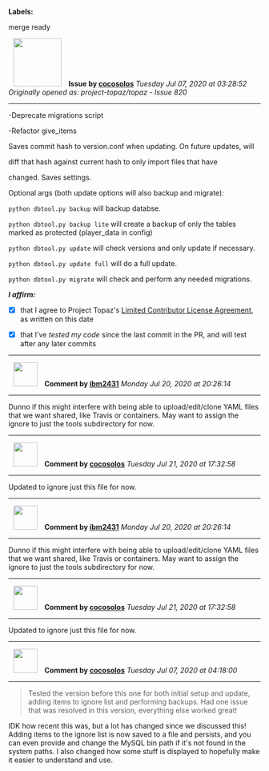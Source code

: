 **Labels:**

merge ready



<a href="https://github.com/cocosolos"><img src="https://avatars2.githubusercontent.com/u/2593549?v=4" width="96" height="96" hspace="10"></img></a> **Issue by [cocosolos](https://github.com/cocosolos)**
_Tuesday Jul 07, 2020 at 03:28:52_
_Originally opened as: project-topaz/topaz - Issue 820_

----

-Deprecate migrations script
-Refactor give_items

Saves commit hash to version.conf when updating. On future updates, will
diff that hash against current hash to only import files that have
changed. Saves settings.

Optional args (both update options will also backup and migrate):
`python dbtool.py backup` will backup databse.
`python dbtool.py backup lite` will create a backup of only the tables marked as protected (player_data in config)
`python dbtool.py update` will check versions and only update if necessary.
`python dbtool.py update full` will do a full update.
`python dbtool.py migrate` will check and perform any needed migrations.

<!-- place 'x' mark between square [] brackets to affirm: -->
**_I affirm:_**
- [x] that I agree to Project Topaz's [Limited Contributor License Agreement](http://project-topaz.com/blob/release/CONTRIBUTOR_AGREEMENT.md), as written on this date
- [x] that I've _tested my code_ since the last commit in the PR, and will test after any later commits




----
<a href="https://github.com/ibm2431"><img src="https://avatars3.githubusercontent.com/u/13112942?v=4" width="48" height="48" hspace="10"></img></a> **Comment by [ibm2431](https://github.com/ibm2431)**
_Monday Jul 20, 2020 at 20:26:14_

----

Dunno if this might interfere with being able to upload/edit/clone YAML files that we want shared, like Travis or containers. May want to assign the ignore to just the tools subdirectory for now.


----
<a href="https://github.com/cocosolos"><img src="https://avatars2.githubusercontent.com/u/2593549?v=4" width="48" height="48" hspace="10"></img></a> **Comment by [cocosolos](https://github.com/cocosolos)**
_Tuesday Jul 21, 2020 at 17:32:58_

----

Updated to ignore just this file for now.


----
<a href="https://github.com/ibm2431"><img src="https://avatars3.githubusercontent.com/u/13112942?v=4" width="48" height="48" hspace="10"></img></a> **Comment by [ibm2431](https://github.com/ibm2431)**
_Monday Jul 20, 2020 at 20:26:14_

----

Dunno if this might interfere with being able to upload/edit/clone YAML files that we want shared, like Travis or containers. May want to assign the ignore to just the tools subdirectory for now.


----
<a href="https://github.com/cocosolos"><img src="https://avatars2.githubusercontent.com/u/2593549?v=4" width="48" height="48" hspace="10"></img></a> **Comment by [cocosolos](https://github.com/cocosolos)**
_Tuesday Jul 21, 2020 at 17:32:58_

----

Updated to ignore just this file for now.


----
<a href="https://github.com/cocosolos"><img src="https://avatars2.githubusercontent.com/u/2593549?v=4" width="48" height="48" hspace="10"></img></a> **Comment by [cocosolos](https://github.com/cocosolos)**
_Tuesday Jul 07, 2020 at 04:18:00_

----

> Tested the version before this one for both initial setup and update, adding items to ignore list and performing backups. Had one issue that was resolved in this version, everything else worked great!

IDK how recent this was, but a lot has changed since we discussed this! Adding items to the ignore list is now saved to a file and persists, and you can even provide and change the MySQL bin path if it's not found in the system paths. I also changed how some stuff is displayed to hopefully make it easier to understand and use.
